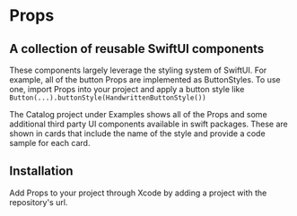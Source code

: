 # Props

## A collection of reusable SwiftUI components

These components largely leverage the styling system of SwiftUI. For example, all of the button Props are implemented as ButtonStyles. To use one, import Props into your project and apply a button style like `Button(...).buttonStyle(HandwrittenButtonStyle())`

The Catalog project under Examples shows all of the Props and some additional third party UI components available in swift packages. These are shown in cards that include the name of the style and provide a code sample for each card.

## Installation

Add Props to your project through Xcode by adding a project with the repository's url. 
